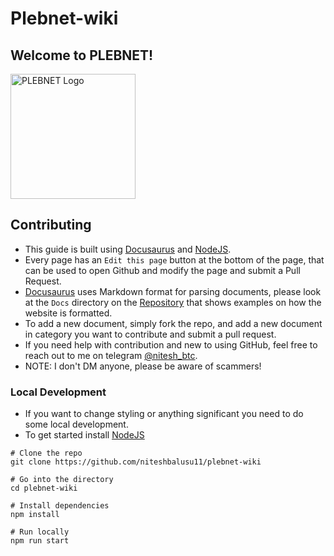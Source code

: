 # Plebnet-wiki

## Welcome to PLEBNET!
<img src="https://pbs.twimg.com/profile_images/1433194445038657537/WF9g0amV_400x400.jpg" alt="PLEBNET Logo" width="200" height="200"></img>

## Contributing
- This guide is built using [Docusaurus](https://docusaurus.io/) and [NodeJS](https://nodejs.org/en).
- Every page has an `Edit this page` button at the bottom of the page, that can be used to open Github and modify the page and submit a Pull Request.
- [Docusaurus](https://docusaurus.io/) uses Markdown format for parsing documents, please look at the `Docs` directory on the [Repository](https://github.com/niteshbalusu11/plebnet-wiki) that shows examples on how the website is formatted.
- To add a new document, simply fork the repo, and add a new document in category you want to contribute and submit a pull request.
- If you need help with contribution and new to using GitHub, feel free to reach out to me on telegram [@nitesh_btc](https://t.me/nitesh_btc).
- NOTE: I don't DM anyone, please be aware of scammers!

### Local Development
- If you want to change styling or anything significant you need to do some local development.
- To get started install [NodeJS](https://nodejs.org/en)

```
# Clone the repo
git clone https://github.com/niteshbalusu11/plebnet-wiki

# Go into the directory
cd plebnet-wiki

# Install dependencies
npm install

# Run locally
npm run start
```
